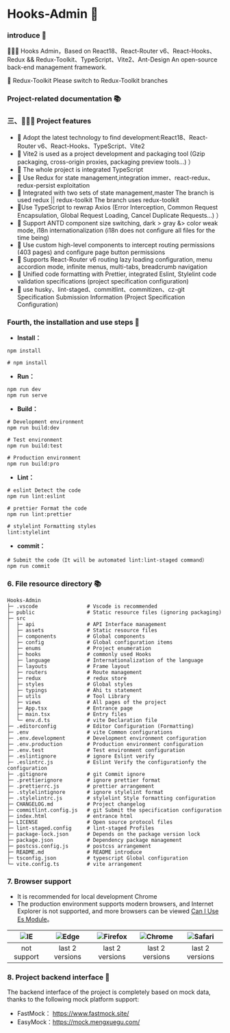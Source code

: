 # Hooks-Admin 🚀

### introduce 📖

🚀🚀🚀 Hooks Admin，Based on React18、React-Router v6、React-Hooks、Redux && Redux-Toolkit、TypeScript、Vite2、Ant-Design An open-source back-end management framework.

🌈 Redux-Toolkit Please switch to Redux-Toolkit branches

### Project-related documentation 📚

### 三、🔨🔨🔨 Project features

- 🚀 Adopt the latest technology to find development:React18、React-Router v6、React-Hooks、TypeScript、Vite2
- 🚀 Vite2 is used as a project development and packaging tool (Gzip packaging, cross-origin proxies, packaging preview tools...) ）
- 🚀 The whole project is integrated TypeScript
- 🚀 Use Redux for state management,integration immer、react-redux、redux-persist exploitation
- 🚀 Integrated with two sets of state management,master The branch is used redux || redux-toolkit  The branch uses redux-toolkit
- 🚀Use TypeScript to rewrap Axios (Error Interception, Common Request Encapsulation, Global Request Loading, Cancel Duplicate Requests...) ）
- 🚀 Support ANTD component size switching, dark > gray &> color weak mode, i18n internationalization (i18n does not configure all files for the time being)
- 🚀 Use custom high-level components to intercept routing permissions (403 pages) and configure page button permissions
- 🚀 Supports React-Router v6 routing lazy loading configuration, menu accordion mode, infinite menus, multi-tabs, breadcrumb navigation
- 🚀 Unified code formatting with Prettier, integrated Eslint, Stylelint code validation specifications (project specification configuration)
- 🚀 use husky、lint-staged、commitlint、commitizen、cz-git Specification Submission Information (Project Specification Configuration)

### Fourth, the installation and use steps 📑

- **Install：**

```text
npm install

# npm install
```

- **Run：**

```text
npm run dev
npm run serve
```

- **Build：**

```text
# Development environment
npm run build:dev

# Test environment
npm run build:test

# Production environment
npm run build:pro
```

- **Lint：**

```text
# eslint Detect the code
npm run lint:eslint

# prettier Format the code
npm run lint:prettier

# stylelint Formatting styles
lint:stylelint
```

- **commit：**

```text
# Submit the code（It will be automated lint:lint-staged command）
npm run commit
```

### 6. File resource directory 📚

```text
Hooks-Admin
├─ .vscode                # Vscode is recommended
├─ public                 # Static resource files (ignoring packaging)
├─ src
│  ├─ api                 # API Interface management
│  ├─ assets              # Static resource files
│  ├─ components          # Global components
│  ├─ config              # Global configuration items
│  ├─ enums               # Project enumeration
│  ├─ hooks               # commonly used Hooks
│  ├─ language            # Internationalization of the language
│  ├─ layouts             # Frame layout
│  ├─ routers             # Route management
│  ├─ redux               # redux store
│  ├─ styles              # Global styles
│  ├─ typings             # Ahi ts statement
│  ├─ utils               # Tool Library
│  ├─ views               # All pages of the project
│  ├─ App.tsx             # Entrance page
│  ├─ main.tsx            # Entry files
│  └─ env.d.ts            # vite Declaration file
├─ .editorconfig          # Editor Configuration (Formatting)
├─ .env                   # vite Common configurations
├─ .env.development       # Development environment configuration
├─ .env.production        # Production environment configuration
├─ .env.test              # Test environment configuration
├─ .eslintignore          # ignore Eslint verify
├─ .eslintrc.js           # Eslint Verify the configurationfy the configuration
├─ .gitignore             # git Commit ignore
├─ .prettierignore        # ignore prettier format
├─ .prettierrc.js         # prettier arrangement
├─ .stylelintignore       # ignore stylelint format
├─ .stylelintrc.js        # stylelint Style formatting configuration
├─ CHANGELOG.md           # Project changelog
├─ commitlint.config.js   # git Submit the specification configuration
├─ index.html             # entrance html
├─ LICENSE                # Open source protocol files
├─ lint-staged.config     # lint-staged Profiles
├─ package-lock.json      # Depends on the package version lock
├─ package.json           # Dependency package management
├─ postcss.config.js      # postcss arrangement
├─ README.md              # README introduce
├─ tsconfig.json          # typescript Global configuration
└─ vite.config.ts         # vite arrangement
```

### 7. Browser support

- It is recommended for local development Chrome
- The production environment supports modern browsers, and Internet Explorer is not supported, and more browsers can be viewed [Can I Use Es Module](https://caniuse.com/?search=ESModule)。

| ![IE](https://i.imgtg.com/2023/04/11/8z7ot.png) | ![Edge](https://i.imgtg.com/2023/04/11/8zr3p.png) | ![Firefox](https://i.imgtg.com/2023/04/11/8zKiU.png) | ![Chrome](https://i.imgtg.com/2023/04/11/8zNrx.png) | ![Safari](https://i.imgtg.com/2023/04/11/8zeGj.png) |
| :---------------------------------------------: | :-----------------------------------------------: | :--------------------------------------------------: | :-------------------------------------------------: | :-------------------------------------------------: |
|                   not support                   |                  last 2 versions                  |                   last 2 versions                    |                   last 2 versions                   |                   last 2 versions                   |

### 8. Project backend interface 🧩

The backend interface of the project is completely based on mock data, thanks to the following mock platform support:

- FastMock： <https://www.fastmock.site/>
- EasyMock：<https://mock.mengxuegu.com/>
